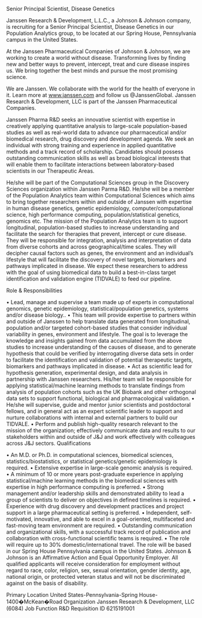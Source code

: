 Senior Principal Scientist, Disease Genetics

Janssen Research & Development, L.L.C., a Johnson & Johnson company, is recruiting for a Senior Principal Scientist, Disease Genetics in our Population Analytics group, to be located at our Spring House, Pennsylvania campus in the United States.

At the Janssen Pharmaceutical Companies of Johnson & Johnson, we are working to create a world without disease. Transforming lives by finding new and better ways to prevent, intercept, treat and cure disease inspires us. We bring together the best minds and pursue the most promising science.

We are Janssen. We collaborate with the world for the health of everyone in it. Learn more at www.janssen.com and follow us @JanssenGlobal. Janssen Research & Development, LLC is part of the Janssen Pharmaceutical Companies.

Janssen Pharma R&D seeks an innovative scientist with expertise in creatively applying quantitative analysis to large-scale population-based studies as well as real-world data to advance our pharmaceutical and/or biomedical research, drug discovery and development agenda. We seek an individual with strong training and experience in applied quantitative methods and a track record of scholarship. Candidates should possess outstanding communication skills as well as broad biological interests that will enable them to facilitate interactions between laboratory-based scientists in our Therapeutic Areas.

He/she will be part of the Computational Sciences group in the Discovery Sciences organization within Janssen Parma R&D. He/she will be a member of the Population Analytics team within Computational Sciences which aims to bring together researchers within and outside of Janssen with expertise in human disease genetics, genetic epidemiology, computer/computational science, high performance computing, population/statistical genetics, genomics etc.
The mission of the Population Analytics team is to support longitudinal, population-based studies to increase understanding and facilitate the search for therapies that prevent, intercept or cure disease. They will be responsible for integration, analysis and interpretation of data from diverse cohorts and across geographical/time scales. They will decipher causal factors such as genes, the environment and an individual’s lifestyle that will facilitate the discovery of novel targets, biomarkers and pathways implicated in disease. We expect these researchers to address with the goal of using biomedical data to build a best-in-class target identification and validation engine (TIDVALE) to feed our pipeline.

Role & Responsibilities

•	Lead, manage and supervise a team made up of experts in computational genomics, genetic epidemiology, statistical/population genetics, systems and/or disease biology..
•	This team will provide expertise to partners within and outside of Janssen to help translate data generated from longitudinal, population and/or targeted cohort-based studies that consider individual variability in genes, environment and lifestyle. The goal is to leverage the knowledge and insights gained from data accumulated from the above studies to increase understanding of the causes of disease, and to generate hypothesis that could be verified by interrogating diverse data sets in order to facilitate the identification and validation of potential therapeutic targets, biomarkers and pathways implicated in disease.
•	Act as scientific lead for hypothesis generation, experimental design, and data analysis in partnership with Janssen researchers. His/her team will be responsible for applying statistical/machine learning methods to translate findings from analysis of population cohorts such as the UK Biobank and other orthogonal data sets to support functional, biological and pharmacological validation.
•	He/she will supervise, guide and mentor junior scientists and postdoctoral fellows, and in general act as an expert scientific leader to support and nurture collaborations with internal and external partners to build our TIDVALE.
•	Perform and publish high-quality research relevant to the mission of the organization; effectively communicate data and results to our stakeholders within and outside of J&J and work effectively with colleagues across J&J sectors.
Qualifications

•	An M.D. or Ph.D. in computational sciences, biomedical sciences, statistics/biostatistics, or statistical genetics/genetic epidemiology is required.
•	Extensive expertise in large-scale genomic analysis is required.
•	A minimum of 10 or more years post-graduate experience in applying statistical/machine learning methods in the biomedical sciences with expertise in high performance computing is preferred.
•	Strong management and/or leadership skills and demonstrated ability to lead a group of scientists to deliver on objectives in defined timelines is required.
•	Experience with drug discovery and development practices and project support in a large pharmaceutical setting is preferred.
•	Independent, self-motivated, innovative, and able to excel in a goal-oriented, multifaceted and fast-moving team environment are required.
•	Outstanding communication and organizational skills, with a successful track record of publication and collaboration with cross-functional scientific teams is required.
•	The role will require up to 30% domestic/international travel. The role will be based in our Spring House Pennsylvania campus in the United States.
Johnson & Johnson is an Affirmative Action and Equal Opportunity Employer. All qualified applicants will receive consideration for employment without regard to race, color, religion, sex, sexual orientation, gender identity, age, national origin, or protected veteran status and will not be discriminated against on the basis of disability.

Primary Location
United States-Pennsylvania-Spring House-1400�McKean�Road
Organization
Janssen Research & Development, LLC (6084)
Job Function
R&D
Requisition ID
6215191001
